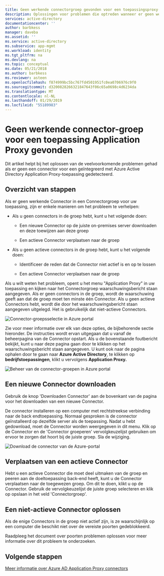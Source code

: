 ```yaml
---
title: Geen werkende connectorgroep gevonden voor een toepassingsproxy-toepassing | Microsoft Docs
description: Oplossingen voor problemen die optreden wanneer er geen werkende Connector in een Connectorgroep voor uw toepassing met de Azure AD-toepassingsproxy
services: active-directory
documentationcenter: ''
author: barbkess
manager: daveba
ms.assetid: ''
ms.service: active-directory
ms.subservice: app-mgmt
ms.workload: identity
ms.tgt_pltfrm: na
ms.devlang: na
ms.topic: conceptual
ms.date: 05/21/2018
ms.author: barbkess
ms.reviewer: asteen
ms.openlocfilehash: f874999bc5bc767fd4501951fc0ea0706976c9f0
ms.sourcegitcommit: d3200828266321847643f06c65a0698c4d6234da
ms.translationtype: MT
ms.contentlocale: nl-NL
ms.lasthandoff: 01/29/2019
ms.locfileid: "55189983"
---
```

# <a name="no-working-connector-group-found-for-an-application-proxy-application"></a>Geen werkende connector-groep voor een toepassing Application Proxy gevonden

Dit artikel helpt bij het oplossen van de veelvoorkomende problemen gehad als er geen een connector voor een geïntegreerd met Azure Active Directory Application Proxy-toepassing gedetecteerd.

## <a name="overview-of-steps"></a>Overzicht van stappen
Als er geen werkende Connector in een Connectorgroep voor uw toepassing, zijn er enkele manieren om het probleem te verhelpen:

-   Als u geen connectors in de groep hebt, kunt u het volgende doen:

    -   Een nieuwe Connector op de juiste on-premises server downloaden en deze toewijzen aan deze groep

    -   Een actieve Connector verplaatsen naar de groep

-   Als u geen actieve connectors in de groep hebt, kunt u het volgende doen:

    -   Identificeer de reden dat de Connector niet actief is en op te lossen

    -   Een actieve Connector verplaatsen naar de groep

Als u wilt weten het probleem, opent u het menu "Application Proxy" in uw toepassing en kijken naar het Connectorgroep waarschuwingsbericht staan aangegeven. Als er geen connectors in de groep, wordt de waarschuwing geeft aan dat de groep moet ten minste één Connector. Als u geen actieve Connectors hebt, wordt die door het waarschuwingsbericht staan aangegeven uitgelegd. Het is gebruikelijk dat niet-actieve Connectors. 

   ![Connector-groepsselectie in Azure portal](./media/application-proxy-connectivity-no-working-connector/no-active-connector.png)

Zie voor meer informatie over elk van deze opties, de bijbehorende sectie hieronder. De instructies wordt ervan uitgegaan dat u vanaf de beheerpagina van de Connector opstart. Als u de bovenstaande foutbericht bekijkt, kunt u naar deze pagina gaan door te klikken op het waarschuwingsbericht staan aangegeven. U kunt ook naar de pagina ophalen door te gaan naar **Azure Active Directory**, te klikken op **bedrijfstoepassingen**, klikt u vervolgens **Application Proxy.**

   ![Beheer van de connector-groepen in Azure portal](./media/application-proxy-connectivity-no-working-connector/app-proxy.png)

## <a name="download-a-new-connector"></a>Een nieuwe Connector downloaden

Gebruik de knop 'Downloaden Connector' aan de bovenkant van de pagina voor het downloaden van een nieuwe Connector.

De connector installeren op een computer met rechtstreekse verbinding naar de back endtoepassing. Normaal gesproken is de connector geïnstalleerd op dezelfde server als de toepassing. Nadat u hebt gedownload, moet de Connector worden weergegeven in dit menu. Klik op de Connector en de 'Connector groeperen' vervolgkeuzelijst gebruiken om ervoor te zorgen dat hoort bij de juiste groep. Sla de wijziging.

   ![Download de connector van de Azure-portal](./media/application-proxy-connectivity-no-working-connector/download-connector.png)
   
## <a name="move-an-active-connector"></a>Verplaatsen van een actieve Connector

Hebt u een actieve Connector die moet deel uitmaken van de groep en peeren aan de doeltoepassing back-end heeft, kunt u de Connector verplaatsen naar de toegewezen groep. Om dit te doen, klikt u op de Connector. Gebruik de vervolgkeuzelijst de juiste groep selecteren en klik op opslaan in het veld 'Connectorgroep'.

## <a name="resolve-an-inactive-connector"></a>Een niet-actieve Connector oplossen

Als de enige Connectors in de groep niet actief zijn, is ze waarschijnlijk op een computer die beschikt niet over de vereiste poorten gedeblokkeerd.

Raadpleeg het document over poorten problemen oplossen voor meer informatie over dit probleem te onderzoeken.

## <a name="next-steps"></a>Volgende stappen
[Meer informatie over Azure AD Application Proxy connectors](application-proxy-connectors.md)


